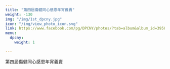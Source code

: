 ```yaml
---
title: "第四屆傷健同心感恩年宵義賣"
weight: -130
img: "/img/1st_dpcny.jpg"
icon: "/img/view_photo_icon.svg"
link: https://www.facebook.com/pg/DPCNY/photos/?tab=album&album_id=395883567152778
menu:
  dpcny:
    weight: 1

---
```

第四屆傷健同心感恩年宵義賣

